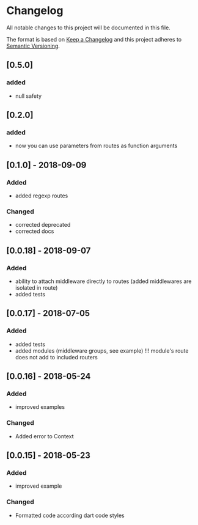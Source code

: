 # Changelog
All notable changes to this project will be documented in this file.

The format is based on [Keep a Changelog](https://keepachangelog.com/en/1.0.0/)
and this project adheres to [Semantic Versioning](https://semver.org/spec/v2.0.0.html).

## [0.5.0]

### added
- null safety

## [0.2.0]

### added
- now you can use parameters from routes as function arguments

## [0.1.0] - 2018-09-09

### Added
- added regexp routes

### Changed
- corrected deprecated
- corrected docs

## [0.0.18] - 2018-09-07
### Added 
- ability to attach middleware directly to routes (added middlewares are isolated in route)
- added tests

## [0.0.17] - 2018-07-05
### Added
- added tests
- added modules (middleware groups, see example) !!! module's route does not add to included routers

## [0.0.16] - 2018-05-24
### Added
- improved examples

### Changed
- Added error to Context

## [0.0.15] - 2018-05-23
### Added
- improved example

### Changed
- Formatted code according dart code styles


